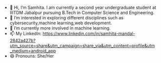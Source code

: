 - 👋 Hi, I’m Samhita. I am currently a second year undergraduate student at IIITDM Jabalpur pursuing B.Tech in Computer Science and Engineering.
- 👀 I’m interested in exploring different disciplines such as cybersecurity,machine learning,web development.
- 🌱 I’m currently more involved in machine learning.
- 📫 My LinkedIn: https://www.linkedin.com/in/samhita-mandal-2842a427b?utm_source=share&utm_campaign=share_via&utm_content=profile&utm_medium=android_app
- 😄 Pronouns: She/Her

<!---
samhitamandal/samhitamandal is a ✨ special ✨ repository because its `README.md` (this file) appears on your GitHub profile.
You can click the Preview link to take a look at your changes.
--->
